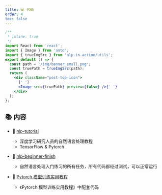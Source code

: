 ```yaml
---
title: 💻 代码
order: 4
toc: false
---
```


```jsx
/**
 * inline: true
 */
import React from 'react';
import { Image } from 'antd';
import { trueImgSrc } from 'nlp-in-action/utils';
export default () => {
  const path = '/img/banner_small.png';
  const truePath = trueImgSrc(path);
  return (
    <div className="post-top-icon">
      {' '}
      <Image src={truePath} preview={false} />{' '}
    </div>
  );
};
```

## 📚 内容

- 📖 [nlp-tutorial](https://github.com/graykode/nlp-tutorial)

  - 深度学习研究人员的自然语言处理教程
  - TensorFlow & Pytorch

- 📖 [nlp-beginner-finish](https://github.com/Alic-yuan/nlp-beginner-finish)

  - 自然语言处理入门练习的所有任务，所有代码都经过测试，可以正常运行

- 📖 [Pytorch 模型训练实用教程](https://github.com/TingsongYu/PyTorch_Tutorial)
  - 《Pytorch 模型训练实用教程》中配套代码
